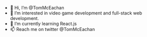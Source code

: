 - 👋 Hi, I’m @TomMcEachan
- 👀 I’m interested in video game development and full-stack web development.
- 🌱 I’m currently learning React.js
- 📫 Reach me on twitter @TomMcEachan

<!---
TomMcEachan/TomMcEachan is a ✨ special ✨ repository because its `README.md` (this file) appears on your GitHub profile.
You can click the Preview link to take a look at your changes.
--->
